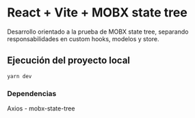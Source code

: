 # React + Vite + MOBX state tree

Desarrollo orientado a la prueba de MOBX state tree, separando responsabilidades en custom hooks, modelos y store.

## Ejecución del proyecto local

```
yarn dev

```
### Dependencias

Axios - mobx-state-tree